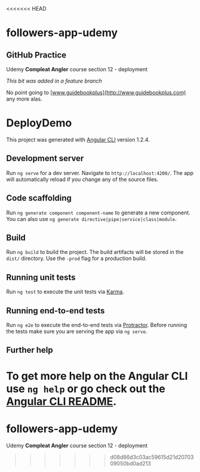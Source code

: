 <<<<<<< HEAD
# followers-app-udemy

## GitHub Practice

Udemy **Compleat Angler** course section 12 - deployment

*This bit was added in a feature branch*

No point going to [www.guidebookplus](http://www.guidebookplus.com) any more alas.


# DeployDemo

This project was generated with [Angular CLI](https://github.com/angular/angular-cli) version 1.2.4.

## Development server

Run `ng serve` for a dev server. Navigate to `http://localhost:4200/`. The app will automatically reload if you change any of the source files.

## Code scaffolding

Run `ng generate component component-name` to generate a new component. You can also use `ng generate directive|pipe|service|class|module`.

## Build

Run `ng build` to build the project. The build artifacts will be stored in the `dist/` directory. Use the `-prod` flag for a production build.

## Running unit tests

Run `ng test` to execute the unit tests via [Karma](https://karma-runner.github.io).

## Running end-to-end tests

Run `ng e2e` to execute the end-to-end tests via [Protractor](http://www.protractortest.org/).
Before running the tests make sure you are serving the app via `ng serve`.

## Further help

To get more help on the Angular CLI use `ng help` or go check out the [Angular CLI README](https://github.com/angular/angular-cli/blob/master/README.md).
=======
# followers-app-udemy
Udemy **Compleat Angler** course section 12 - deployment
>>>>>>> d08d86d3c03ac59615d21d2070309050bd0ad213

